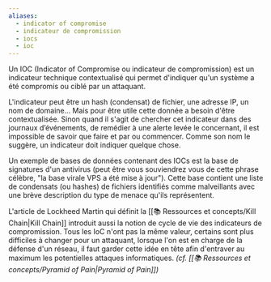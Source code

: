 ```yaml
---
aliases:
  - indicator of compromise
  - indicateur de compromission
  - iocs
  - ioc
---
```

Un IOC (Indicator of Compromise ou indicateur de compromission) est un indicateur technique contextualisé qui permet d'indiquer qu'un système a été compromis ou ciblé par un attaquant. 

L'indicateur peut être un hash (condensat) de fichier, une adresse IP, un nom de domaine... Mais pour être utile cette donnée a besoin d'être contextualisée. Sinon quand il s'agit de chercher cet indicateur dans des journaux d’événements, de remédier à une alerte levée le concernant, il est impossible de savoir que faire et par ou commencer. Comme son nom le suggère, un indicateur doit indiquer quelque chose.

Un exemple de bases de données contenant des IOCs est la base de signatures d'un antivirus (peut être vous souviendrez vous de cette phrase célèbre, "la base virale VPS a été mise à jour"). Cette base contient une liste de condensats (ou hashes) de fichiers identifiés comme malveillants avec une brève description du type de menace qu'ils représentent.

L'article de Lockheed Martin qui définit la [[📚 Ressources et concepts/Kill Chain|Kill Chain]] introduit aussi la notion de cycle de vie des indicateurs de compromission. Tous les IoC n'ont pas la même valeur, certains sont plus difficiles à changer pour un attaquant, lorsque l'on est en charge de la défense d'un réseau, il faut garder cette idée en tête afin d'entraver au maximum les potentielles attaques informatiques. *(cf. [[📚 Ressources et concepts/Pyramid of Pain|Pyramid of Pain]])*